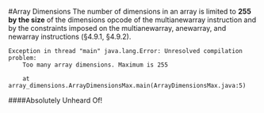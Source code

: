 #Array Dimensions
The number of dimensions in an array is limited to **255 by the size** of the dimensions opcode of the multianewarray instruction and by the constraints imposed on the multianewarray, anewarray, and newarray instructions (§4.9.1, §4.9.2).


```
Exception in thread "main" java.lang.Error: Unresolved compilation problem: 
	Too many array dimensions. Maximum is 255
	
	at array_dimensions.ArrayDimensionsMax.main(ArrayDimensionsMax.java:5)
```

####Absolutely Unheard Of!
